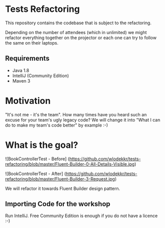 # Tests Refactoring

This repository contains the codebase that is subject to the refactoring.

Depending on the number of attendees (which in unlimited) we might refactor everything together on the projector or each one can try to follow the same on their laptops.

## Requirements

- Java 1.8
- IntelliJ (Community Edition)
- Maven 3

# Motivation

"It's not me - it's the team". How many times have you heard such an excuse for your team's ugly legacy code?
We will change it into "What I can do to make my team's code better" by example :-)

# What is the goal?

![BookControllerTest - Before] (https://github.com/wlodekkr/tests-refactoring/blob/master/Fluent-Builder-0-All-Details-Visible.jpg)

![BookControllerTest - After] (https://github.com/wlodekkr/tests-refactoring/blob/master/Fluent-Builder-3-Request.jpg)

We will refactor it towards Fluent Builder design pattern.

## Importing Code for the workshop

Run IntelliJ. Free Community Edition is enough if you do not have a licence :-)

